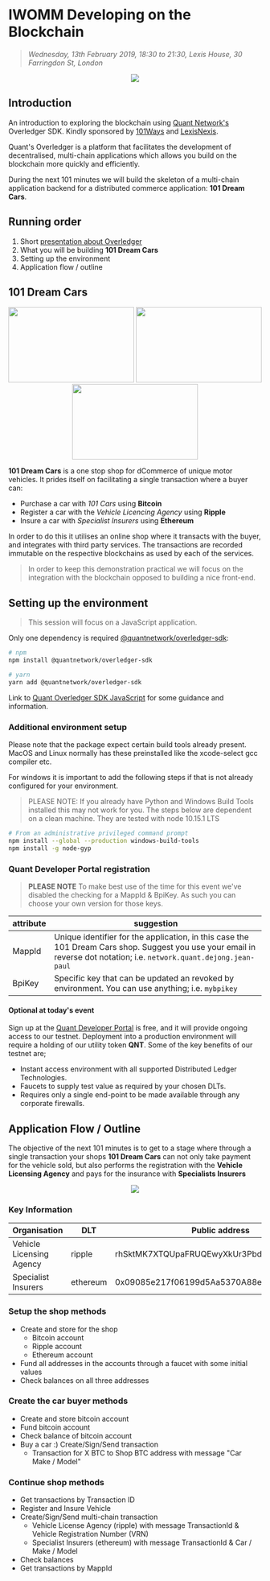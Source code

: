 # IWOMM Developing on the Blockchain

> *Wednesday, 13th February 2019, 18:30 to 21:30, Lexis House, 30 Farringdon St, London*

<p align="center">
    <img src="https://www.overledger.com/iwomm_blockchain_quant.jpeg">
</p>

## Introduction

An introduction to exploring the blockchain using [Quant Network's](https://www.quant.network) Overledger SDK. Kindly sponsored by [101Ways](https://www.101ways.com/) and [LexisNexis](http://www.lexisnexis.co.uk/en-uk/home.page).

Quant's Overledger is a platform that facilitates the development of decentralised, multi-chain applications which allows you build on the blockchain more quickly and efficiently.

During the next 101 minutes we will build the skeleton of a multi-chain application backend for a distributed commerce application: **101 Dream Cars**.

## Running order

1. Short [presentation about Overledger](documents/quant-101ways-iwomm-presentation_20190213.pptx)
2. What you will be building **101 Dream Cars**
3. Setting up the environment
4. Application flow / outline

## 101 Dream Cars

<p align="center">
    <img src="https://www.overledger.com/donkervoort-d8-gto-40-3-web.jpg" width="250" height="150">
    <img src="https://www.overledger.com/spycker_c8-Preliator.jpg" width="250" height="150">
    <img src="https://www.overledger.com/camaro-ss.jpg" width="250" height="150">
</p>

**101 Dream Cars** is a one stop shop for dCommerce of unique motor vehicles. It prides itself on facilitating a single transaction where a buyer can:

* Purchase a car with *101 Cars* using **Bitcoin**
* Register a car with the *Vehicle Licencing Agency* using **Ripple**
* Insure a car with *Specialist Insurers* using **Ethereum**

In order to do this it utilises an online shop where it transacts with the buyer, and integrates with third party services. The transactions are recorded immutable on the respective blockchains as used by each of the services.

> In order to keep this demonstration practical we will focus on the integration with the blockchain opposed to building a nice front-end.

## Setting up the environment

> This session will focus on a JavaScript application.

Only one dependency is required [@quantnetwork/overledger-sdk](https://www.npmjs.com/package/@quantnetwork/overledger-sdk):

```sh
# npm
npm install @quantnetwork/overledger-sdk

# yarn
yarn add @quantnetwork/overledger-sdk
```

Link to [Quant Overledger SDK JavaScript](https://github.com/quantnetwork/overledger-sdk-javascript) for some guidance and information.

### Additional environment setup

Please note that the package expect certain build tools already present. MacOS and Linux normally has these preinstalled like the xcode-select gcc compiler etc.

For windows it is important to add the following steps if that is not already configured for your environment.

> PLEASE NOTE: If you already have Python and Windows Build Tools installed this may not work for you. The steps below are dependent on a clean machine. They are tested with node 10.15.1 LTS

```sh
# From an administrative privileged command prompt
npm install --global --production windows-build-tools
npm install -g node-gyp
```

### Quant Developer Portal registration

> **PLEASE NOTE** To make best use of the time for this event we've disabled the checking for a MappId & BpiKey. As such you can choose your own version for those keys.

|attribute|suggestion|
|---|---|
|MappId|Unique identifier for the application, in this case the 101 Dream Cars shop. Suggest you use your email in reverse dot notation; i.e. `network.quant.dejong.jean-paul`|
|BpiKey|Specific key that can be updated an revoked by environment. You can use anything; i.e. `mybpikey`|

#### Optional at today's event
Sign up at the [Quant Developer Portal](https://developer.quant.network) is free, and it will provide ongoing access to our testnet. Deployment into a production environment will require a holding of our utility token **QNT**. Some of the key benefits of our testnet are;

* Instant access environment with all supported Distributed Ledger Technologies.
* Faucets to supply test value as required by your chosen DLTs.
* Requires only a single end-point to be made available through any corporate firewalls.

## Application Flow / Outline

The objective of the next 101 minutes is to get to a stage where through a single transaction your shops **101 Dream Cars** can not only take payment for the vehicle sold, but also performs the registration with the **Vehicle Licensing Agency** and pays for the insurance with **Specialists Insurers**

<p align="center">
    <img src="https://www.overledger.com/101-dream-cars-overview.png">
</p>

### Key Information

|Organisation|DLT|Public address|
|---|---|---|
|Vehicle Licensing Agency|ripple|rhSktMK7XTQUpaFRUQEwyXkUr3PbdhtY84|
|Specialist Insurers|ethereum|0x09085e217f06199d5Aa5370A88e9Bbf822CaE84F|

### Setup the shop methods

* Create and store for the shop
  * Bitcoin account
  * Ripple account
  * Ethereum account
* Fund all addresses in the accounts through a faucet with some initial values
* Check balances on all three addresses

### Create the car buyer methods

* Create and store bitcoin account
* Fund bitcoin account
* Check balance of bitcoin account
* Buy a car :) Create/Sign/Send transaction
  * Transaction for X BTC to Shop BTC address with message "Car Make / Model"

### Continue shop methods

* Get transactions by Transaction ID
* Register and Insure Vehicle
* Create/Sign/Send multi-chain transaction
  * Vehicle License Agency (ripple) with message TransactionId & Vehicle Registration Number (VRN)
  * Specialist Insurers (ethereum) with  message TransactionId & Car / Make / Model
* Check balances
* Get transactions by MappId

